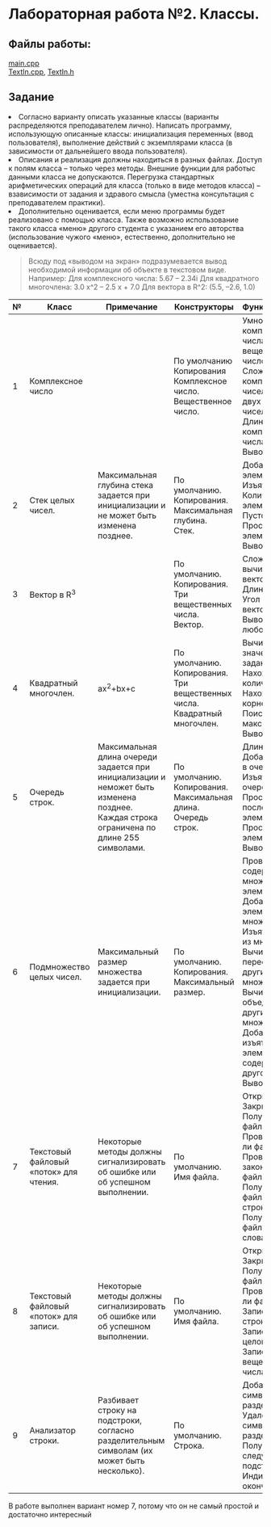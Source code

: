 # Лабораторная работа №2. Классы.
## Файлы работы:
[main.cpp](https://github.com/nazzrrg/Programming-in-Cpp-Language-II/blob/master/Programming%20in%20C%2B%2B/lab2/main.cpp)<br>
[TextIn.cpp](https://github.com/nazzrrg/Programming-in-Cpp-Language-II/blob/master/Programming%20in%20C%2B%2B/lab2/TextIn.cpp), [TextIn.h](https://github.com/nazzrrg/Programming-in-Cpp-Language-II/blob/master/Programming%20in%20C%2B%2B/lab2/TextIn.h)

## Задание
<li>Согласно варианту описать указанные классы (варианты распределяются преподавателем лично). Написать программу, использующую описанные классы: инициализация переменных (ввод пользователя), выполнение действий с экземплярами класса (в зависимости от дальнейшего ввода пользователя).</li>
<li>Описания и реализация должны находиться в разных файлах. Доступ к полям класса – только через методы. Внешние функции для работыс данными класса не допускаются. Перегрузка стандартных арифметических операций для класса (только в виде методов класса) – взависимости от задания и здравого смысла (уместна консультация с преподавателем практики).</li>
<li>Дополнительно оценивается, если меню программы будет реализовано с помощью класса. Также возможно использование такого класса «меню» другого студента с указанием его авторства (использование чужого «меню», естественно, дополнительно не оценивается).</li>

> Всюду под «выводом на экран» подразумевается вывод необходимой информации об объекте в текстовом виде.
> Например:
> Для комплексного числа: 5.67 – 2.34i
> Для квадратного многочлена: 3.0 x^2 – 2.5 x + 7.0
> Для вектора в R^2: (5.5, –2.6, 1.0)

|№| Класс | Примечание | Конструкторы | Функциональность|
|---|---|---|---|---|
|1|Комплексное число||По умолчанию<br>Копирования<br>Комплексное число.<br>Вещественное число.| Умножение комплексного числа на вещественное число.<br>Сложение двух комплексных чисел. Умножение двух комплексных чисел. <br>Длина комплексного числа.<br>Вывод на экран.|
|2|Стек целых чисел.|Максимальная глубина стека задается при инициализации и не может быть изменена позднее.|По умолчанию.<br>Копирования.<br>Максимальная глубина.<br>Стек.|Добавление элемента.<br>Изъятие элемента.<br>Количество элементов.<br>Пустота стека.<br>Просмотр верхнего элемента.<br>Вывод на экран.|
|3|Вектор в R<sup>3</sup>||По умолчанию.<br>Копирования.<br>Три вещественных числа.<br>Вектор.|Сложение и вычитание векторов.<br>Длина вектора.<br>Угол с другим вектором.<br>Вывод на экран (в любом виде).|
|4|Квадратный многочлен.|ax<sup>2</sup>+bx+c|По умолчанию.<br>Копирования.<br>Три вещественных числа.<br>Квадратный многочлен.|Вычисления значения в заданной точке.<br>Нахождения количества корней.<br>Нахождение корней.<br>Поиск минимума/максимума.<br>Вывод на экран.|
|5|Очередь строк.|Максимальная длина очереди задается при инициализации и неможет быть изменена позднее.<br>Каждая строка ограничена по длине 255 символами.|По умолчанию.<br>Копирования.<br>Максимальная длина.<br>Очередь строк.|Длина очереди.<br>Добавление строки в очередь.<br>Изъятие строки из очереди.<br>Просмотр последнего элемента.<br>Просмотр первого элемента.<br>Вывод на экран.|
|6|Подмножество целых чисел.|Максимальный размер множества задается при инициализации.|По умолчанию.<br>Копирования.<br>Максимальный размер.|Проверка на содержание во множестве элемента.<br>Добавление элемента во множество.<br>Изъятие элемента из множества.<br>Вычисление пересечения с другим множеством<br>Вычисление объединения с другим множеством.<br>Добавление/изъятие всех элементов, содержащихся в другом множестве.<br>Вывод на экран.|
|7|Текстовый файловый «поток» для чтения.|Некоторые методы должны сигнализировать об ошибке или об успешном выполнении.|По умолчанию.<br>Имя файла.|Открытие файла.<br>Закрытие файла.<br>Получение имени файла.<br>Проверка, открыт ли файл.<br>Проверка, не закончился ли файл.<br>Получение из файла следующей строки.<br>Получение из файла следующего слова.|
|8|Текстовый файловый «поток» для записи.|Некоторые методы должны сигнализировать об ошибке или об успешном выполнении.|По умолчанию.<br>Имя файла.|Открытие файла.<br>Закрытие файла.<br>Получение имени файла.<br>Проверка, открыт ли файл.<br>Запись в файл строки. <br>Запись в файл целого числа.<br>Запись в файл вещественного числа.|
|9|Анализатор строки.|Разбивает строку на подстроки, согласно разделительным символам (их может быть несколько).|По умолчанию.<br>Строка.|Добавление символа разделителя.<br>Удаление всех символов-разделителей.<br>Получение следующей подстроки.<br>Индикация окончания анализа.|

В работе выполнен вариант номер 7, потому что он не самый простой и достаточно интересный
